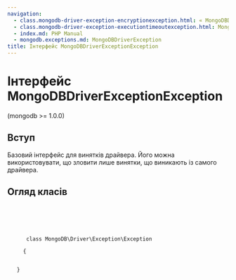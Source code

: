 ```yaml
---
navigation:
  - class.mongodb-driver-exception-encryptionexception.html: « MongoDBDriverExceptionEncryptionException
  - class.mongodb-driver-exception-executiontimeoutexception.html: MongoDBDriverExceptionExecutionTimeoutException »
  - index.md: PHP Manual
  - mongodb.exceptions.md: MongoDBDriverException
title: Інтерфейс MongoDBDriverExceptionException
---
```

# Інтерфейс MongoDBDriverExceptionException

(mongodb >= 1.0.0)

## Вступ

Базовий інтерфейс для винятків драйвера. Його можна використовувати, що зловити лише винятки, що виникають із самого драйвера.

## Огляд класів

```synopsis



    
     
      class MongoDB\Driver\Exception\Exception
     
     {


   }
```
